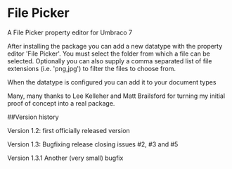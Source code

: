 # File Picker

A File Picker property editor for Umbraco 7

After installing the package you can add a new datatype with the property editor 'File Picker'. You must select the folder from which a file can be selected. Optionally you can also supply a comma separated list of file extensions (i.e. 'png,jpg') to filter the files to choose from.

When the datatype is configured you can add it to your document types

Many, many thanks to Lee Kelleher and Matt Brailsford for turning my initial proof of concept into a real package.

##Version history

Version 1.2: first officially released version

Version 1.3: Bugfixing release closing issues #2, #3 and #5

Version 1.3.1 Another (very small) bugfix

